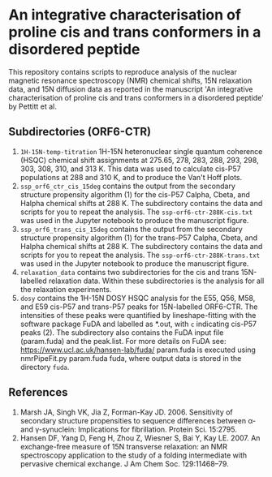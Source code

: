 # An integrative characterisation of proline cis and trans conformers in a disordered peptide

This repository contains scripts to reproduce analysis of the nuclear magnetic resonance spectroscopy (NMR) chemical shifts, 15N relaxation data, and 15N diffusion data as reported in the manuscript 'An integrative characterisation of proline cis and trans conformers in a disordered peptide' by Pettitt et al. 

## Subdirectories (ORF6-CTR)
1. `1H-15N-temp-titration` 1H-15N heteronuclear single quantum coherence (HSQC) chemical shift assignments at 275.65, 278, 283, 288, 293, 298, 303, 308, 310, and 313 K. This data was used to calculate cis-P57 populations at 288 and 310 K, and to produce the Van't Hoff plots. 
2. `ssp_orf6_ctr_cis_15deg` contains the output from the secondary structure propensity algorithm (1) for the cis-P57 Calpha, Cbeta, and Halpha chemical shifts at 288 K. The subdirectory contains the data and scripts for you to repeat the analysis. The `ssp-orf6-ctr-288K-cis.txt` was used in the Jupyter notebook to produce the manuscript figure. 
3. `ssp_orf6_trans_cis_15deg` contains the output from the secondary structure propensity algorithm (1) for the trans-P57 Calpha, Cbeta, and Halpha chemical shifts at 288 K. The subdirectory contains the data and scripts for you to repeat the analysis. The `ssp-orf6-ctr-288K-trans.txt` was used in the Jupyter notebook to produce the manuscript figure. 
4. `relaxation_data` contains two subdirectories for the cis and trans 15N-labelled relaxation data. Within these subdirectories is the analysis for all the relaxation experiments. 
5. `dosy` contains the 1H-15N DOSY HSQC analysis for the E55, Q56, M58, and E59 cis-P57 and trans-P57 peaks for 15N-labelled ORF6-CTR. The intensities of these peaks were quantified by lineshape-fitting with the software package FuDA and labelled as *.out, with `c` indicating cis-P57 peaks (2). The subdirectory also contains the FuDA input file (param.fuda) and the peak.list. For more details on FuDA see: https://www.ucl.ac.uk/hansen-lab/fuda/
param.fuda is executed using nmrPipeFit.py param.fuda fuda, where output data is stored in the directory `fuda`. 

## References
1. Marsh JA, Singh VK, Jia Z, Forman-Kay JD. 2006. Sensitivity of secondary structure propensities to sequence differences between α- and γ-synuclein: Implications for fibrillation. Protein Sci. 15:2795.
2. Hansen DF, Yang D, Feng H, Zhou Z, Wiesner S, Bai Y, Kay LE. 2007. An exchange-free measure of 15N transverse relaxation: an NMR spectroscopy application to the study of a folding intermediate with pervasive chemical exchange. J Am Chem Soc. 129:11468–79. 


